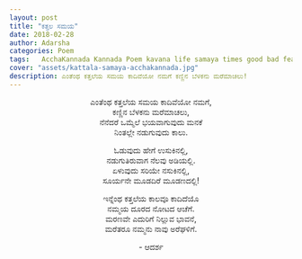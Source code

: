 ```yaml
---
layout: post
title: "ಕತ್ತಲ ಸಮಯ"
date: 2018-02-28
author: Adarsha
categories: Poem
tags:	AcchaKannada Kannada Poem kavana life samaya times good bad fear courage hedarike dhairya winteriscoming
cover: "assets/kattala-samaya-acchakannada.jpg"
description: ಎಂತೆಂಥ ಕತ್ತಲೆಯ ಸಮಯ ಕಾದಿವೆಯೋ ನಮಗೆ ಕಣ್ಣಿನ ಬೆಳಕನು ಮರೆಮಾಚಲು!
---
```


<p align ="center">ಎಂತೆಂಥ ಕತ್ತಲೆಯ ಸಮಯ ಕಾದಿವೆಯೋ ನಮಗೆ,<br>
ಕಣ್ಣಿನ ಬೆಳಕನು ಮರೆಮಾಚಲು,<br>
ನೆನೆದರೆ ಒಮ್ಮೆಲೆ ಭಯವಾಗುವುದು ಮನಕೆ<br>
ನಿಂತಲ್ಲೇ ನಡುಗುವುದು ಕಾಲು.</p><!--more-->

<p align ="center">ಓಡುವುದು ಹೇಗೆ ಉಸುಕಿನಲ್ಲಿ,<br>
ನಡುಗುತಿರುವಾಗ ನೆಲವು ಅಡಿಯಲ್ಲಿ.<br>
ಏಳುವುದು ಸರಿಯೇ ನಸುಕಿನಲ್ಲಿ,<br>
ಸೂರ್ಯನೇ ಮೂಡದಿರೆ ಮೂಡಣದಲ್ಲಿ!</p>

<p align ="center">ಇನ್ನೆಂಥ ಕತ್ತಲೆಯ ಕಾಲವೂ ಕಾದಿದೆಯೊ<br>
ನಮ್ಮಯ ದೂರದ ನೋಟದ ಆಚೆಗೆ.<br>
ಮರಣವೇ ಎದುರಿಗೆ ನಿಲ್ಲುವ  ಭಾವನೆ,<br>
ಮರೆತರೂ ನಮ್ಮನು ನಾವು ಅರೆಘಳಿಗೆ.</p>

<p align ="center">- ಆದರ್ಶ</p>
